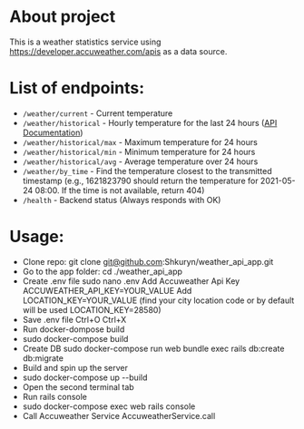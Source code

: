# About project

This is a weather statistics service using  https://developer.accuweather.com/apis as a data source.

# List of endpoints:

- `/weather/current` - Current temperature
- `/weather/historical` - Hourly temperature for the last 24 hours ([API Documentation](https://developer.accuweather.com/accuweather-current-conditions-api/apis/get/currentconditions/v1/%7BlocationKey%7D/historical/24))
- `/weather/historical/max` - Maximum temperature for 24 hours
- `/weather/historical/min` - Minimum temperature for 24 hours
- `/weather/historical/avg` - Average temperature over 24 hours
- `/weather/by_time` - Find the temperature closest to the transmitted timestamp (e.g., 1621823790 should return the temperature for 2021-05-24 08:00. If the time is not available, return 404)
- `/health` - Backend status (Always responds with OK)


# Usage:

-  Clone repo:
git clone git@github.com:Shkuryn/weather_api_app.git
-  Go to the app folder:
cd ./weather_api_app
- Create .env file
sudo nano .env
Add Accuweather Api Key
ACCUWEATHER_API_KEY=YOUR_VALUE
Add LOCATION_KEY=YOUR_VALUE (find your city location code  or by default will be used LOCATION_KEY=28580)
- Save .env file
Ctrl+O Ctrl+X
- Run docker-dompose build
- sudo docker-compose build
- Create DB
sudo docker-compose run web bundle exec rails db:create db:migrate
- Build and spin up the server
- sudo docker-compose up --build
- Open the second terminal tab
- Run rails console
- sudo docker-compose exec web rails console
- Call Accuweather Service
AccuweatherService.call
